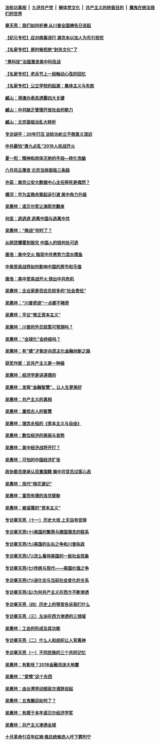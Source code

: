 ####  [法轮功真相](../../../../basic/blob/master/README.md?t=06222131) &nbsp;|&nbsp; [九评共产党](../../../../9ping.md/blob/master/README.md?t=06222131) &nbsp;|&nbsp; [解体党文化](../../../../jtdwh.md/blob/master/README.md?t=06222131)  &nbsp;|&nbsp; [共产主义的终极目的](../../../../gczydzjmd.md/blob/master/README.md?t=06222131) &nbsp;|&nbsp; [魔鬼在统治我们的世界](../../../../mgztzwmdsj.md/blob/master/README.md?t=06222131) 

#### [章天亮：我们如何祈祷 从川普全国祷告日说起](../pages/nsc423/n11944627.md?t=06222131) 

#### [【纪元专栏】应对病毒流行 渥京未以加人为先引担忧](../pages/nsc423/n11875714.md?t=06222131) 

#### [【名家专栏】是时候拒绝“封杀文化”了](../pages/nsc423/n11814093.md?t=06222131) 

#### [“黑科技”治国激发美中科技战](../pages/nsc423/n11638056.md?t=06222131) 

#### [【名家专栏】老兵节上一段触动心弦的回忆](../pages/nsc423/n11646016.md?t=06222131) 

#### [【名家专栏】公立学校的起源：集体主义与失败](../pages/nsc423/n11601833.md?t=06222131) 

#### [臧山：港澳办表态透露四大关键](../pages/nsc423/n11421628.md?t=06222131) 

#### [臧山：中共缺乏管理开放社会的能力](../pages/nsc423/n11407457.md?t=06222131) 

#### [臧山：北京面临治乱大转折](../pages/nsc423/n11406895.md?t=06222131) 

#### [专访胡平：20年打压 法轮功屹立不倒意义深远](../pages/nsc423/n11398800.md?t=06222131) 

#### [中共最怕“逢九必乱”2019人权战开火](../pages/nsc423/n11385248.md?t=06222131) 

#### [夏一阳：精神和肉体灭绝的手段—转化洗脑](../pages/nsc423/n11368250.md?t=06222131) 

#### [六月风云激变 北京当局面临三条路](../pages/nsc423/n11313668.md?t=06222131) 

#### [许茹：南京公安大数据中心主任猝死是偶然？](../pages/nsc423/n11064744.md?t=06222131) 

#### [横河：华为孟晚舟案起诉引渡 美中角力升级](../pages/nsc423/n11027230.md?t=06222131) 

#### [吴惠林：诺贝尔奖让海耶克翻身](../pages/nsc423/n10890049.md?t=06222131) 

#### [何坚：逃逃逃 逃离中国与逃离中共](../pages/nsc423/n10592891.md?t=06222131) 

#### [吴惠林：“商战”何时了？](../pages/nsc423/n10573558.md?t=06222131) 

#### [从网贷爆雷到股灾 中国人的钱何处可逃](../pages/nsc423/n10572800.md?t=06222131) 

#### [唐浩：美中交火 隐现中共黑势力混水摸鱼](../pages/nsc423/n10544040.md?t=06222131) 

#### [中美贸易战将如何影响中国的房市和币值](../pages/nsc423/n10543697.md?t=06222131) 

#### [唐浩：美中贸易战开火 烧出中共危机](../pages/nsc423/n10540126.md?t=06222131) 

#### [吴惠林：企业家是否应负较多的“社会责任”](../pages/nsc423/n10535022.md?t=06222131) 

#### [吴惠林：“川普奇迹”一点都不稀奇](../pages/nsc423/n10512808.md?t=06222131) 

#### [吴惠林：平议“修正资本主义”](../pages/nsc423/n10495724.md?t=06222131) 

#### [吴惠林：川普的外交政策可预测吗？](../pages/nsc423/n10462387.md?t=06222131) 

#### [吴惠林：“全球化”会终结吗？](../pages/nsc423/n10452838.md?t=06222131) 

#### [吴惠林：有“德”才能走向民主化金融创新之路](../pages/nsc423/n10432292.md?t=06222131) 

#### [获奖作家：这共产主义是一种癌](../pages/nsc423/n10431541.md?t=06222131) 

#### [吴惠林：经济学是讲道德的](../pages/nsc423/n10398014.md?t=06222131) 

#### [吴惠林：发挥“金融智慧”，让人生更美好](../pages/nsc423/n10375019.md?t=06222131) 

#### [吴惠林：共产主义的真相](../pages/nsc423/n10351394.md?t=06222131) 

#### [吴惠林：重拾古人的智慧](../pages/nsc423/n10337691.md?t=06222131) 

#### [吴惠林：理念永恒的《资本主义与自由》](../pages/nsc423/n10316274.md?t=06222131) 

#### [吴惠林：数位经济的美丽与哀愁](../pages/nsc423/n10292946.md?t=06222131) 

#### [吴惠林：美中经济战将开打？](../pages/nsc423/n10258825.md?t=06222131) 

#### [吴惠林：可怕的中国经济扩张](../pages/nsc423/n10219147.md?t=06222131) 

#### [政协委员提承认双重国籍 揭中共官员过客心态](../pages/nsc423/n10208809.md?t=06222131) 

#### [吴惠林：现代“桃花源记”](../pages/nsc423/n10185234.md?t=06222131) 

#### [吴惠林：富而有德的洛克斐勒](../pages/nsc423/n10142264.md?t=06222131) 

#### [吴惠林：被诬蔑的“资本主义”](../pages/nsc423/n10124816.md?t=06222131) 

#### [专访章天亮（十一）历史大戏 上天自有安排](../pages/nsc423/n10094905.md?t=06222131) 

#### [专访章天亮(十)美国的繁荣与建国理念的联系](../pages/nsc423/n10094899.md?t=06222131) 

#### [专访章天亮(九)美国的左右之争和川普执政](../pages/nsc423/n10094889.md?t=06222131) 

#### [专访章天亮(八)怎么看待美国的一些社会现象](../pages/nsc423/n10094857.md?t=06222131) 

#### [专访章天亮(七)传统与现代——美国价值之争](../pages/nsc423/n10093140.md?t=06222131) 

#### [专访章天亮(六)进化论与当前社会变化的关系](../pages/nsc423/n10092036.md?t=06222131) 

#### [专访章天亮(五)为何共产主义在西方不断渗透](../pages/nsc423/n10083620.md?t=06222131) 

#### [专访章天亮（四）历史上的预言告诉我们什么](../pages/nsc423/n10083606.md?t=06222131) 

#### [专访章天亮（三）左派在西方渗透的三领域](../pages/nsc423/n10081115.md?t=06222131) 

#### [吴惠林：工会的形成及其功能](../pages/nsc423/n10080633.md?t=06222131) 

#### [专访章天亮（二）什么人和组织让人背离神](../pages/nsc423/n10076637.md?t=06222131) 

#### [专访章天亮（一）不同民族的三个共同记忆](../pages/nsc423/n10074188.md?t=06222131) 

#### [吴惠林：有影呒？2018金融泡沫大地震](../pages/nsc423/n10040534.md?t=06222131) 

#### [吴惠林：“爱情”这个东西](../pages/nsc423/n10019423.md?t=06222131) 

#### [吴惠林：由台湾劳动部政次请辞说起](../pages/nsc423/n9979679.md?t=06222131) 

#### [吴惠林：五鬼搬运如何了？](../pages/nsc423/n9925338.md?t=06222131) 

#### [吴惠林：有感于本年诺贝尔经济学奖](../pages/nsc423/n9871883.md?t=06222131) 

#### [吴惠林：共产主义渗透全球](../pages/nsc423/n9812748.md?t=06222131) 

#### [十月革命引百年红祸 俄总统候选人吁下葬列宁](../pages/nsc423/n9810182.md?t=06222131) 

